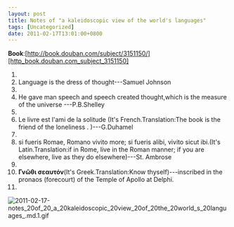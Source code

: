 ```yaml
---
layout: post
title: Notes of "a kaleidoscopic view of the world's languages"
tags: [Uncategorized]
date: 2011-02-17T13:01:00+0800
---
```


**Book**:[http://book.douban.com/subject/3151150/][http_book.douban.com_subject_3151150]  


1.  
2.  Language is the dress of thought---Samuel Johnson
3.  
4.  He gave man speech and speech created thought,which is the measure of the universe ---P.B.Shelley
5.  
6.  Le livre est l'ami de la solitude (It's French.Translation:The book is the friend of the loneliness . )---G.Duhamel
7.  
8.  si fueris Romae, Romano vivito more; si fueris alibi, vivito sicut ibi.(It's Latin.Translation:if in Rome, live in the Roman manner; if you are elsewhere, live as they do elsewhere)---St. Ambrose
9.  
10. **Γνῶθι σεαυτόν**(It's Greek.Translation:Know thyself)---inscribed in the pronaos (forecourt) of the Temple of Apollo at Delphi.
11. 

![2011-02-17-notes_20of_20_a_20kaleidoscopic_20view_20of_20the_20world_s_20languages_.md.1.gif][]


[http_book.douban.com_subject_3151150]: http://book.douban.com/subject/3151150/
[2011-02-17-notes_20of_20_a_20kaleidoscopic_20view_20of_20the_20world_s_20languages_.md.1.gif]: {{site.baseurl}}/assets/2011-02-17-notes%20of%20"a%20kaleidoscopic%20view%20of%20the%20world's%20languages".md.1.gif